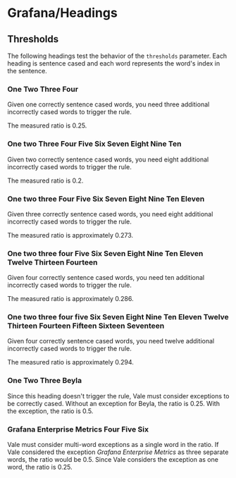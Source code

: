 # Grafana/Headings

## Thresholds

The following headings test the behavior of the `thresholds` parameter.
Each heading is sentence cased and each word represents the word's index in the sentence.

### One Two Three Four

Given one correctly sentence cased words, you need three additional incorrectly cased words to trigger the rule.

The measured ratio is 0.25.

### One two Three Four Five Six Seven Eight Nine Ten

Given two correctly sentence cased words, you need eight additional incorrectly cased words to trigger the rule.

The measured ratio is 0.2.

### One two three Four Five Six Seven Eight Nine Ten Eleven

Given three correctly sentence cased words, you need eight additional incorrectly cased words to trigger the rule.

The measured ratio is approximately 0.273.

### One two three four Five Six Seven Eight Nine Ten Eleven Twelve Thirteen Fourteen

Given four correctly sentence cased words, you need ten additional incorrectly cased words to trigger the rule.

The measured ratio is approximately 0.286.

### One two three four five Six Seven Eight Nine Ten Eleven Twelve Thirteen Fourteen Fifteen Sixteen Seventeen

Given four correctly sentence cased words, you need twelve additional incorrectly cased words to trigger the rule.

The measured ratio is approximately 0.294.

### One Two Three Beyla

Since this heading doesn't trigger the rule, Vale must consider exceptions to be correctly cased.
Without an exception for Beyla, the ratio is 0.25.
With the exception, the ratio is 0.5.

### Grafana Enterprise Metrics Four Five Six

Vale must consider multi-word exceptions as a single word in the ratio.
If Vale considered the exception _Grafana Enterprise Metrics_ as three separate words, the ratio would be 0.5.
Since Vale considers the exception as one word, the ratio is 0.25.
